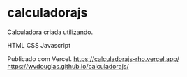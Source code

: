 # calculadorajs

Calculadora criada utilizando.

HTML
CSS
Javascript

Publicado com Vercel.
 https://calculadorajs-rho.vercel.app/
 https://wvdouglas.github.io/calculadorajs/
